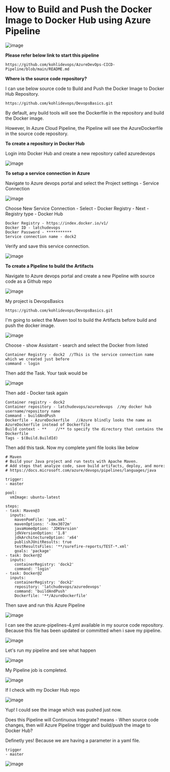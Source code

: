 # How to Build and Push the Docker Image to Docker Hub using Azure Pipeline

![image](https://github.com/kohlidevops/AzureDevOps-Pipeline-Docker/assets/100069489/ee5d0fb5-a094-433a-a15c-78147bfe45a8)

**Please refer below link to start this pipeline**

```
https://github.com/kohlidevops/AzureDevOps-CICD-Pipeline/blob/main/README.md
```

**Where is the source code repository?**

I can use below source code to Build and Push the Docker Image to Docker Hub Repository.

```
https://github.com/kohlidevops/DevopsBasics.git
```

By default, any build tools will see the Dockerfile in the repository and build the Docker image.

However, In Azure Cloud Pipeline, the Pipeline will see the AzureDockerfile in the source code repository.

**To create a repository in Docker Hub**

Login into Docker Hub and create a new repository called azuredevops

![image](https://github.com/kohlidevops/AzureDevOps-Pipeline-Docker/assets/100069489/5d2ce10b-be23-4b2d-b23b-1fa9929008eb)


**To setup a service connection in Azure**

Navigate to Azure devops portal and select the Project settings - Service Connection

![image](https://github.com/kohlidevops/AzureDevOps-Pipeline-Docker/assets/100069489/faceb487-55f5-4265-8bee-758dc9b063ac)

Choose New Service Connection - Select - Docker Registry - Next - Registry type - Docker Hub

```
Docker Registry - https://index.docker.io/v1/
Docker ID - latchudevops
Docker Password - ***********
Service connection name - dock2
```

Verify and save this service connection.

![image](https://github.com/kohlidevops/AzureDevOps-Pipeline-Docker/assets/100069489/9718cba8-92bc-49eb-8ad7-5f9b61b5beb0)

**To create a Pipeline to build the Artifacts**

Navigate to Azure devops portal and create a new Pipeline with source code as a Github repo

![image](https://github.com/kohlidevops/AzureDevOps-Pipeline-Docker/assets/100069489/421b7708-87cd-43ad-90cc-be074bdf7421)

My project is DevopsBasics

```
https://github.com/kohlidevops/DevopsBasics.git
```

I'm going to select the Maven tool to build the Artifacts before build and push the docker image.

![image](https://github.com/kohlidevops/AzureDevOps-Pipeline-Docker/assets/100069489/fc1a5738-5026-4c42-bc52-5bf999d5b5aa)

Choose - show Assistant - search and select the Docker from listed

```
Container Registry - dock2  //This is the service connection name which we created just before
command - login
```

Then add the Task. Your task would be 

![image](https://github.com/kohlidevops/AzureDevOps-Pipeline-Docker/assets/100069489/075683ee-d2e5-4a81-892f-4112ab8a0830)

Then add - Docker task again

```
Container registry - dock2
Container repository - latchudevops/azuredevops  //my docker hub username/repository name
Command - buildAndPush
Dockerfile - AzureDockerfile   //Azure blindly looks the name as AzureDockerfile instead of Dockerfile
Build context - **    //** to specify the directory that contains the Dockerfile
Tags - $(Build.BuildId)
```

Then add this task. Now my complete yaml file looks like below

```
# Maven
# Build your Java project and run tests with Apache Maven.
# Add steps that analyze code, save build artifacts, deploy, and more:
# https://docs.microsoft.com/azure/devops/pipelines/languages/java

trigger:
- master

pool:
  vmImage: ubuntu-latest

steps:
- task: Maven@3
  inputs:
    mavenPomFile: 'pom.xml'
    mavenOptions: '-Xmx3072m'
    javaHomeOption: 'JDKVersion'
    jdkVersionOption: '1.8'
    jdkArchitectureOption: 'x64'
    publishJUnitResults: true
    testResultsFiles: '**/surefire-reports/TEST-*.xml'
    goals: 'package'
- task: Docker@2
  inputs:
    containerRegistry: 'dock2'
    command: 'login'
- task: Docker@2
  inputs:
    containerRegistry: 'dock2'
    repository: 'latchudevops/azuredevops'
    command: 'buildAndPush'
    Dockerfile: '**/AzureDockerfile'
```

Then save and run this Azure Pipeline

![image](https://github.com/kohlidevops/AzureDevOps-Pipeline-Docker/assets/100069489/a2f585fd-f25e-4488-98a5-45b17ff91848)

I can see the azure-pipelines-4.yml available in my source code repository. Because this file has been updated or committed when i save my pipeline.

![image](https://github.com/kohlidevops/AzureDevOps-Pipeline-Docker/assets/100069489/2bf14428-dd82-4bab-965f-da0f2d0e71df)

Let's run my pipeline and see what happen

![image](https://github.com/kohlidevops/AzureDevOps-Pipeline-Docker/assets/100069489/8b27864a-7e60-433e-880e-10e35a2d23e4)

My Pipeline job is completed. 

![image](https://github.com/kohlidevops/AzureDevOps-Pipeline-Docker/assets/100069489/129e0355-2258-43f5-9d93-2cf5673dbe31)

If I check with my Docker Hub repo

![image](https://github.com/kohlidevops/AzureDevOps-Pipeline-Docker/assets/100069489/681eb8a1-e7f7-472a-bb6a-cad7e40b9415)

Yup! I could see the image which was pushed just now.

Does this Pipeline will Continuous Integrate? means - When source code changes, then will Azure Pipeline trigger and build/push the image to Docker Hub?

Definetly yes! Because we are having a parameter in a yaml file.

```
trigger
- master
```

![image](https://github.com/kohlidevops/AzureDevOps-Pipeline-Docker/assets/100069489/ae689f0e-de7c-4b43-a7d9-e826dd591803)

